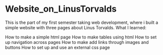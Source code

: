 # Website_on_LinusTorvalds
This is the part of my first semester taking web development, where i built a simple website with three pages about Linus Torvalds. 
What I learned: 


How to make a simple html page
How to make tables using html 
How to set up navigation across pages 
How to make add links through images and buttons
How to set up and use an external css page 


